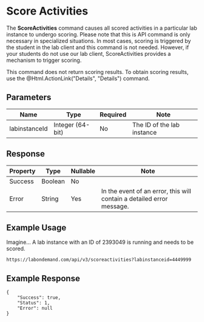 # Score Activities

The **ScoreActivities** command causes all scored activities in a particular lab instance to undergo scoring. Please note that this is API command is only necessary in specialized situations. In most cases, scoring is triggered by the student in the lab client and this command is not needed. However, if your students do not use our lab client, ScoreActivities provides a mechanism to trigger scoring. 

This command does not return scoring results. To obtain scoring results, use the @Html.ActionLink("Details", "Details") command.

## Parameters

|Name|Type|Required|Note|
|--- |--- |--- |--- |
| labinstanceId | Integer (64-bit) | No | The ID of the lab instance|

## Response

|Property|Type|Nullable|Note|
|--- |--- |--- |--- |
| Success | Boolean | No |
|Error|String|Yes|In the event of an error, this will contain a detailed error message.|

## Example Usage

Imagine…  A lab instance with an ID of 2393049 is running and needs to be scored.

```
https://labondemand.com/api/v3/scoreactivities?labinstanceid=4449999
```
## Example Response

```linenums
{
    "Success": true,
    "Status": 1,
    "Error": null
}
```
